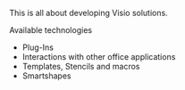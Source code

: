 This is all about developing Visio solutions.

Available technologies
- Plug-Ins
- Interactions with other office applications
- Templates, Stencils and macros
- Smartshapes

